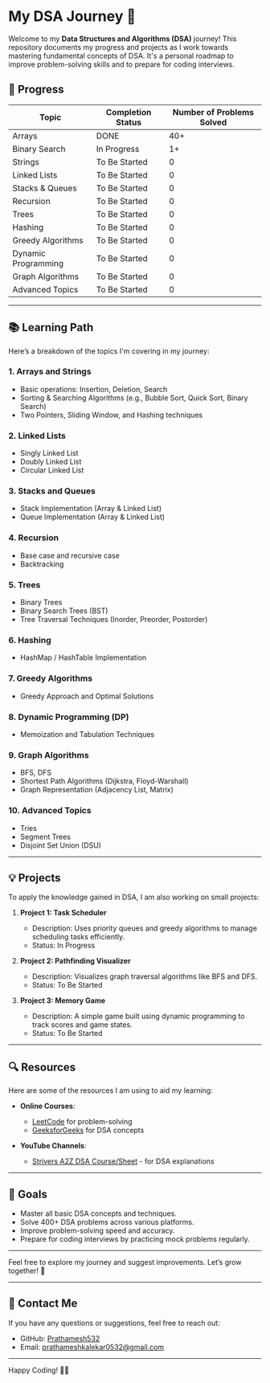 # My DSA Journey 🚀

Welcome to my **Data Structures and Algorithms (DSA)** journey! This repository documents my progress and projects as I work towards mastering fundamental concepts of DSA. It's a personal roadmap to improve problem-solving skills and to prepare for coding interviews.

## 🚧 Progress

| Topic             | Completion Status | Number of Problems Solved |
| ----------------- | ----------------- | ------------------------- |
| Arrays             | DONE              | 40+                      |
| Binary Search      | In Progress       | 1+                       |
| Strings            | To Be Started     | 0                        |
| Linked Lists       | To Be Started     | 0                        |
| Stacks & Queues    | To Be Started     | 0                        |
| Recursion          | To Be Started     | 0                        |
| Trees              | To Be Started     | 0                        |
| Hashing            | To Be Started     | 0                        |
| Greedy Algorithms  | To Be Started     | 0                        |
| Dynamic Programming| To Be Started     | 0                        |
| Graph Algorithms   | To Be Started     | 0                        |
| Advanced Topics    | To Be Started     | 0                        |

---

## 📚 Learning Path

Here’s a breakdown of the topics I'm covering in my journey:

### 1. **Arrays and Strings**
   - Basic operations: Insertion, Deletion, Search
   - Sorting & Searching Algorithms (e.g., Bubble Sort, Quick Sort, Binary Search)
   - Two Pointers, Sliding Window, and Hashing techniques

### 2. **Linked Lists**
   - Singly Linked List
   - Doubly Linked List
   - Circular Linked List

### 3. **Stacks and Queues**
   - Stack Implementation (Array & Linked List)
   - Queue Implementation (Array & Linked List)

### 4. **Recursion**
   - Base case and recursive case
   - Backtracking

### 5. **Trees**
   - Binary Trees
   - Binary Search Trees (BST)
   - Tree Traversal Techniques (Inorder, Preorder, Postorder)

### 6. **Hashing**
   - HashMap / HashTable Implementation

### 7. **Greedy Algorithms**
   - Greedy Approach and Optimal Solutions

### 8. **Dynamic Programming (DP)**
   - Memoization and Tabulation Techniques

### 9. **Graph Algorithms**
   - BFS, DFS
   - Shortest Path Algorithms (Dijkstra, Floyd-Warshall)
   - Graph Representation (Adjacency List, Matrix)

### 10. **Advanced Topics**
   - Tries
   - Segment Trees
   - Disjoint Set Union (DSU)

---

## 💡 Projects

To apply the knowledge gained in DSA, I am also working on small projects:

1. **Project 1: Task Scheduler**
   - Description: Uses priority queues and greedy algorithms to manage scheduling tasks efficiently.
   - Status: In Progress

2. **Project 2: Pathfinding Visualizer**
   - Description: Visualizes graph traversal algorithms like BFS and DFS.
   - Status: To Be Started

3. **Project 3: Memory Game**
   - Description: A simple game built using dynamic programming to track scores and game states.
   - Status: To Be Started

---

## 🔍 Resources

Here are some of the resources I am using to aid my learning:

- **Online Courses**:
  - [LeetCode](https://leetcode.com) for problem-solving
  - [GeeksforGeeks](https://geeksforgeeks.org) for DSA concepts

- **YouTube Channels**:
  - [Strivers A2Z DSA Course/Sheet](https://www.youtube.com/@takeUforward) - for DSA explanations
---

## 🎯 Goals

- Master all basic DSA concepts and techniques.
- Solve 400+ DSA problems across various platforms.
- Improve problem-solving speed and accuracy.
- Prepare for coding interviews by practicing mock problems regularly.

---

Feel free to explore my journey and suggest improvements. Let’s grow together! 💪

--- 

## 🚀 Contact Me

If you have any questions or suggestions, feel free to reach out:

- GitHub: [Prathamesh532](https://github.com/Prathamesh532)
- Email: prathameshkalekar0532@gmail.com

---

Happy Coding! 👨‍💻
